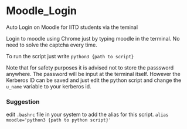 # Moodle_Login
Auto Login on Moodle for IITD students via the teminal

Login to moodle using Chrome just by typing moodle in the terminal. No need to solve the captcha every time.

To run the script just write 
``` python3 {path to script} ```

Note that for safety purposes it is advised not to store the passsword anywhere. The password will be input at the terminal itself. However the Kerberos ID can be saved and just edit the python script and change the `u_name` variable to your kerberos id.

### Suggestion
edit `.bashrc` file in your system to add the alias for this script. `alias moodle='python3 {path to python script}'`
